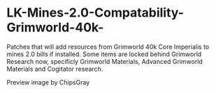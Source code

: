 # LK-Mines-2.0-Compatability-Grimworld-40k-
Patches that will add resources from Grimworld 40k Core Imperialis to mines 2.0 bills if installed.
Some items are locked behind Grimworld Research now, specificly Grimworld Materials, Advanced Grimworld Materials and Cogitator research.

Preview image by ChipsGray
